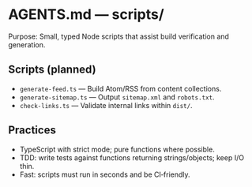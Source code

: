 # AGENTS.md — scripts/

Purpose: Small, typed Node scripts that assist build verification and generation.

## Scripts (planned)
- `generate-feed.ts` — Build Atom/RSS from content collections.
- `generate-sitemap.ts` — Output `sitemap.xml` and `robots.txt`.
- `check-links.ts` — Validate internal links within `dist/`.

## Practices
- TypeScript with strict mode; pure functions where possible.
- TDD: write tests against functions returning strings/objects; keep I/O thin.
- Fast: scripts must run in seconds and be CI‑friendly.

